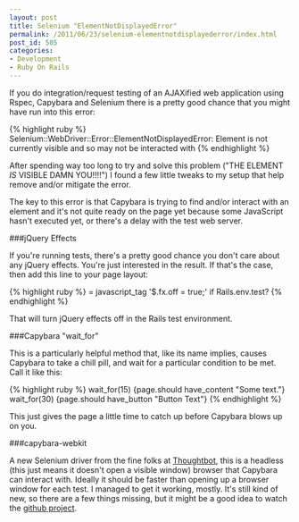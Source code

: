 ```yaml
---
layout: post
title: Selenium "ElementNotDisplayedError"
permalink: /2011/06/23/selenium-elementnotdisplayederror/index.html
post_id: 505
categories: 
- Development
- Ruby On Rails
---
```


If you do integration/request testing of an AJAXified web application using Rspec, Capybara and Selenium there is a pretty good chance that you might have run into this error:

{% highlight ruby %}
Selenium::WebDriver::Error::ElementNotDisplayedError:
Element is not currently visible and so may not be interacted with
{% endhighlight %}

After spending way too long to try and solve this problem ("THE ELEMENT *IS* VISIBLE DAMN YOU!!!!") I found a few little tweaks to my setup that help remove and/or mitigate the error.

The key to this error is that Capybara is trying to find and/or interact with an element and it's not quite ready on the page yet because some JavaScript hasn't executed yet, or there's a delay with the test web server.

###jQuery Effects


If you're running tests, there's a pretty good chance you don't care about any jQuery effects. You're just interested in the result. If that's the case, then add this line to your page layout:

{% highlight ruby %}
= javascript_tag '$.fx.off = true;' if Rails.env.test?
{% endhighlight %}

That will turn jQuery effects off in the Rails test environment.

###Capybara "wait_for"

This is a particularly helpful method that, like its name implies, causes Capybara to take a chill pill, and wait for a particular condition to be met. Call it like this:

{% highlight ruby %}
wait_for(15) {page.should have_content "Some text."}
wait_for(30) {page.should have_button "Button Text"}
{% endhighlight %}

This just gives the page a little time to catch up before Capybara blows up on you.

###capybara-webkit


A new Selenium driver from the fine folks at <a href="http://robots.thoughtbot.com/post/4583605733/capybara-webkit">Thoughtbot</a>, this is a headless (this just means it doesn't open a visible window) browser that Capybara can interact with. Ideally it should be faster than opening up a browser window for each test. I managed to get it working, mostly. It's still kind of new, so there are a few things missing, but it might be a good idea to watch the <a href="https://github.com/thoughtbot/capybara-webkit">github project</a>.
